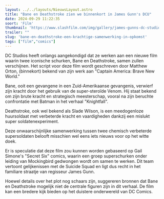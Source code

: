 ```yaml
---
layout: ../../layouts/NieuwsLayout.astro
title: "Bane en Deathstroke zien we binnenkort in James Gunn's DCU"
date: 2024-09-29 11:22:35
soort: 'Film'
thumbnail: 'https://www.slashfilm.com/img/gallery/james-gunns-dc-studios-is-bringing-two-brutal-comic-book-villains-together-for-a-movie/intro-1727474038.jpg'
trailer: ""
slug: 'bane-en-deathstroke-een-krachtige-samenwerking-in-opkomst'
tags: ["film","comics"]
---
```


DC Studios heeft onlangs aangekondigd dat ze werken aan een nieuwe film waarin twee iconische schurken, Bane en Deathstroke, samen zullen verschijnen. Het script voor deze film wordt geschreven door Matthew Orton, (binnekort) bekend van zijn werk aan "Captain America: Brave New World." 

Bane, ooit een gevangene in een Zuid-Amerikaanse gevangenis, verwierf zijn kracht door het gebruik van de super-steroïde Venom. Hij staat bekend om zijn brute kracht en strategisch meesterschap, vooral na zijn beruchte confrontatie met Batman in het verhaal "Knightfall".

Deathstroke, ook wel bekend als Slade Wilson, is een meedogenloze huursoldaat met verbeterde kracht en vaardigheden dankzij een mislukt super soldatenexperiment.

Deze onwaarschijnlijke samenwerking tussen twee chemisch verbeterde supersoldaten belooft misschien wel eens iets nieuws voor op het witte doek.

Er is speculatie dat deze film zou kunnen worden gebaseerd op Gail Simone's "Secret Six" comics, waarin een groep superschurken onder leiding van Mockingbird gedwongen wordt om samen te werken. Dit team vertoont gelijkenissen met de Suicide Squad en ligt dus recht in het familiare straatje van regisseur James Gunn.

Hoewel details over het plot nog schaars zijn, suggereren bronnen dat Bane en Deathstroke mogelijk niet de centrale figuren zijn in dit verhaal. De film kan een bredere kijk bieden op het duistere onderwereld van DC Comics.
